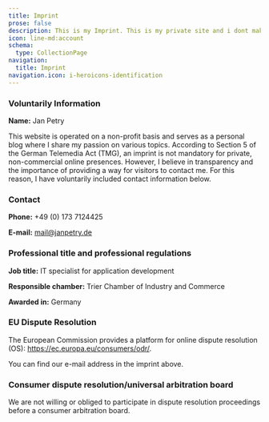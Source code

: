 ```yaml
---
title: Imprint
prose: false
description: This is my Imprint. This is my private site and i dont make any money of it so the inprint is not complete for more information please write me an email.
icon: line-md:account
schema:
  type: CollectionPage
navigation:
  title: Imprint
navigation.icon: i-heroicons-identification
---
```


### Voluntarily Information

**Name:** Jan Petry

This website is operated on a non-profit basis and serves as a personal blog where I share my passion on various topics. According to Section 5 of the German Telemedia Act (TMG), an imprint is not mandatory for private, non-commercial online presences. However, I believe in transparency and the importance of providing a way for visitors to contact me. For this reason, I have voluntarily included contact information below.

### Contact

**Phone:** +49 (0) 173 7124425

**E-mail:** [mail@janpetry.de](mailto\:info@jpprofessionals.de)

### Professional title and professional regulations

**Job title:**
IT specialist for application development

**Responsible chamber:**
Trier Chamber of Industry and Commerce

**Awarded in:**
Germany

### EU Dispute Resolution

The European Commission provides a platform for online dispute resolution (OS): <https://ec.europa.eu/consumers/odr/>.

You can find our e-mail address in the imprint above.

### Consumer dispute resolution/universal arbitration board

We are not willing or obliged to participate in dispute resolution proceedings before a consumer arbitration board.

